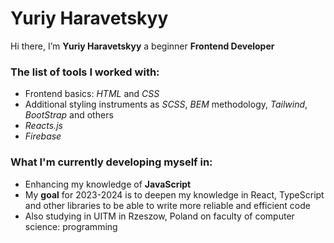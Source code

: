 # Yuriy Haravetskyy

Hi there, I’m **Yuriy Haravetskyy** a beginner **Frontend Developer**

### The list of tools I worked with:

- Frontend basics: _HTML_ and _CSS_
- Additional styling instruments as _SCSS_, _BEM_ methodology, _Tailwind_, _BootStrap_ and others
- _Reacts.js_
- _Firebase_

### What I'm currently developing myself in:

- Enhancing my knowledge of **JavaScript**
- My **goal** for 2023-2024 is to deepen my knowledge in React, TypeScript and other libraries to be able to write more reliable and efficient code
- Also studying in UITM in Rzeszow, Poland on faculty of computer science: programming

